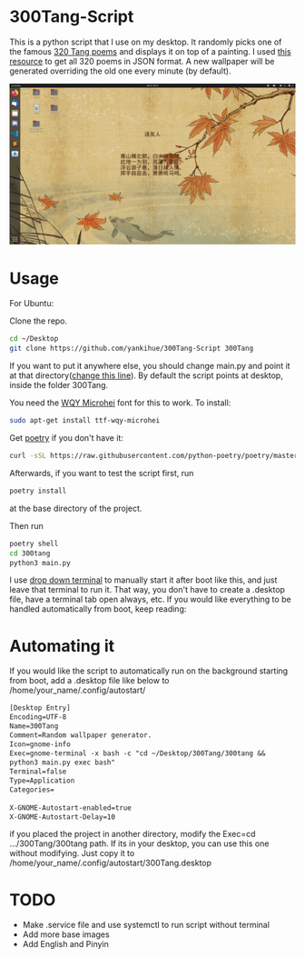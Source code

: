 # 300Tang-Script
This is a python script that I use on my desktop. It randomly picks one of the famous [320 Tang poems](https://en.wikipedia.org/wiki/Tang_poetry) and displays it on top of a painting. 
I used [this resource](https://github.com/xuchunyang/300) to get all 320 poems in JSON format. A new wallpaper will be generated overriding the old one every minute (by default).

![Screenshot](/screenshot.png)

# Usage
For Ubuntu:


Clone the repo. 
```bash
cd ~/Desktop
git clone https://github.com/yankihue/300Tang-Script 300Tang
```

If you want to put it anywhere else, you should change main.py and point it at that directory([change this line](https://github.com/yankihue/300Tang-Script/blob/db4c9e56edd7b80cd49506fc5a0cc99b2559b1cb/300tang/main.py#L49)). By default the script points at desktop, inside the folder 300Tang.

You need the [WQY Microhei](https://github.com/anthonyfok/fonts-wqy-microhei) font for this to work. To install:

```bash
sudo apt-get install ttf-wqy-microhei 
```

Get [poetry](https://python-poetry.org/) if you don't have it:
```bash
curl -sSL https://raw.githubusercontent.com/python-poetry/poetry/master/get-poetry.py | python3
```

Afterwards, if you want to test the script first, run
```bash
poetry install
```
at the base directory of the project. 

Then run

```bash
poetry shell
cd 300tang
python3 main.py
```
I use [drop down terminal](https://extensions.gnome.org/extension/442/drop-down-terminal/) to manually start it after boot like this, and just leave that terminal to run it. That way, you don't have to create a .desktop file, have a terminal tab open always, etc. If you would like everything to be handled automatically from boot, keep reading:

# Automating it

If you would like the script to automatically run on the background starting from boot, add a .desktop file like below to /home/your_name/.config/autostart/

```
[Desktop Entry]
Encoding=UTF-8
Name=300Tang
Comment=Random wallpaper generator.
Icon=gnome-info
Exec=gnome-terminal -x bash -c "cd ~/Desktop/300Tang/300tang && python3 main.py exec bash"
Terminal=false
Type=Application
Categories=

X-GNOME-Autostart-enabled=true
X-GNOME-Autostart-Delay=10

```
 if you placed the project in another directory, modify the Exec=cd .../300Tang/300tang path. If its in your desktop, you can use this one without modifying. Just copy it to /home/your_name/.config/autostart/300Tang.desktop



# TODO
* Make .service file and use systemctl to run script without terminal
* Add more base images
* Add English and Pinyin

